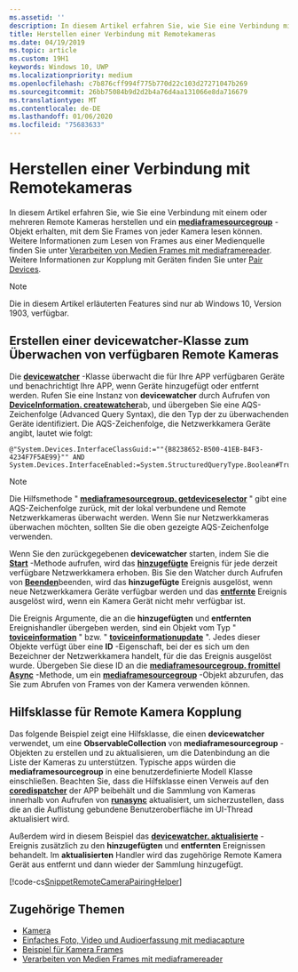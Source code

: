 ```yaml
---
ms.assetid: ''
description: In diesem Artikel erfahren Sie, wie Sie eine Verbindung mit Remote Kameras herstellen und eine mediaframesourcegroup abrufen, um Frames von den einzelnen Kameras abzurufen.
title: Herstellen einer Verbindung mit Remotekameras
ms.date: 04/19/2019
ms.topic: article
ms.custom: 19H1
keywords: Windows 10, UWP
ms.localizationpriority: medium
ms.openlocfilehash: c7b876cff994f775b770d22c103d27271047b269
ms.sourcegitcommit: 26bb75084b9d2d2b4a76d4aa131066e8da716679
ms.translationtype: MT
ms.contentlocale: de-DE
ms.lasthandoff: 01/06/2020
ms.locfileid: "75683633"
---
```

# <a name="connect-to-remote-cameras"></a>Herstellen einer Verbindung mit Remotekameras

In diesem Artikel erfahren Sie, wie Sie eine Verbindung mit einem oder mehreren Remote Kameras herstellen und ein [**mediaframesourcegroup**](https://docs.microsoft.com/uwp/api/Windows.Media.Capture.Frames.MediaFrameSourceGroup) -Objekt erhalten, mit dem Sie Frames von jeder Kamera lesen können. Weitere Informationen zum Lesen von Frames aus einer Medienquelle finden Sie unter [Verarbeiten von Medien Frames mit mediaframereader](process-media-frames-with-mediaframereader.md). Weitere Informationen zur Kopplung mit Geräten finden Sie unter [Pair Devices](https://docs.microsoft.com/windows/uwp/devices-sensors/pair-devices).

> [!NOTE] 
> Die in diesem Artikel erläuterten Features sind nur ab Windows 10, Version 1903, verfügbar.

## <a name="create-a-devicewatcher-class-to-watch-for-available-remote-cameras"></a>Erstellen einer devicewatcher-Klasse zum Überwachen von verfügbaren Remote Kameras

Die [**devicewatcher**](https://docs.microsoft.com/uwp/api/windows.devices.enumeration.devicewatcher) -Klasse überwacht die für Ihre APP verfügbaren Geräte und benachrichtigt Ihre APP, wenn Geräte hinzugefügt oder entfernt werden. Rufen Sie eine Instanz von **devicewatcher** durch Aufrufen von [**DeviceInformation. createwatcher**](https://docs.microsoft.com/uwp/api/windows.devices.enumeration.deviceinformation.createwatcher#Windows_Devices_Enumeration_DeviceInformation_CreateWatcher_System_String_)ab, und übergeben Sie eine AQS-Zeichenfolge (Advanced Query Syntax), die den Typ der zu überwachenden Geräte identifiziert. Die AQS-Zeichenfolge, die Netzwerkkamera Geräte angibt, lautet wie folgt:

```
@"System.Devices.InterfaceClassGuid:=""{B8238652-B500-41EB-B4F3-4234F7F5AE99}"" AND System.Devices.InterfaceEnabled:=System.StructuredQueryType.Boolean#True"
```

> [!NOTE] 
> Die Hilfsmethode " [**mediaframesourcegroup. getdeviceselector**](https://docs.microsoft.com/uwp/api/windows.media.capture.frames.mediaframesourcegroup.getdeviceselector) " gibt eine AQS-Zeichenfolge zurück, mit der lokal verbundene und Remote Netzwerkkameras überwacht werden. Wenn Sie nur Netzwerkkameras überwachen möchten, sollten Sie die oben gezeigte AQS-Zeichenfolge verwenden.


Wenn Sie den zurückgegebenen **devicewatcher** starten, indem Sie die [**Start**](https://docs.microsoft.com/uwp/api/windows.devices.enumeration.devicewatcher.start) -Methode aufrufen, wird das [**hinzugefügte**](https://docs.microsoft.com/uwp/api/windows.devices.enumeration.devicewatcher.added) Ereignis für jede derzeit verfügbare Netzwerkkamera erhoben. Bis Sie den Watcher durch Aufrufen von [**Beenden**](https://docs.microsoft.com/uwp/api/windows.devices.enumeration.devicewatcher.stop)beenden, wird das **hinzugefügte** Ereignis ausgelöst, wenn neue Netzwerkkamera Geräte verfügbar werden und das [**entfernte**](https://docs.microsoft.com/uwp/api/windows.devices.enumeration.devicewatcher.removed) Ereignis ausgelöst wird, wenn ein Kamera Gerät nicht mehr verfügbar ist.

Die Ereignis Argumente, die an die **hinzugefügten** und **entfernten** Ereignishandler übergeben werden, sind ein Objekt vom Typ " [**toviceinformation**](https://docs.microsoft.com/uwp/api/Windows.Devices.Enumeration.DeviceInformation) " bzw. " [**toviceinformationupdate**](https://docs.microsoft.com/uwp/api/windows.devices.enumeration.deviceinformationupdate) ". Jedes dieser Objekte verfügt über eine **ID** -Eigenschaft, bei der es sich um den Bezeichner der Netzwerkkamera handelt, für die das Ereignis ausgelöst wurde. Übergeben Sie diese ID an die [**mediaframesourcegroup. fromittel Async**](https://docs.microsoft.com/uwp/api/windows.media.capture.frames.mediaframesourcegroup.fromidasync) -Methode, um ein [**mediaframesourcegroup**](https://docs.microsoft.com/uwp/api/windows.media.capture.frames.mediaframesourcegroup.fromidasync) -Objekt abzurufen, das Sie zum Abrufen von Frames von der Kamera verwenden können.

## <a name="remote-camera-pairing-helper-class"></a>Hilfsklasse für Remote Kamera Kopplung

Das folgende Beispiel zeigt eine Hilfsklasse, die einen **devicewatcher** verwendet, um eine **ObservableCollection** von **mediaframesourcegroup** -Objekten zu erstellen und zu aktualisieren, um die Datenbindung an die Liste der Kameras zu unterstützen. Typische apps würden die **mediaframesourcegroup** in eine benutzerdefinierte Modell Klasse einschließen. Beachten Sie, dass die Hilfsklasse einen Verweis auf den [**coredispatcher**](https://docs.microsoft.com/uwp/api/Windows.UI.Core.CoreDispatcher) der APP beibehält und die Sammlung von Kameras innerhalb von Aufrufen von [**runasync**](https://docs.microsoft.com/uwp/api/windows.ui.core.coredispatcher.runasync) aktualisiert, um sicherzustellen, dass die an die Auflistung gebundene Benutzeroberfläche im UI-Thread aktualisiert wird.

Außerdem wird in diesem Beispiel das [**devicewatcher. aktualisierte**](https://docs.microsoft.com/uwp/api/windows.devices.enumeration.devicewatcher.updated) -Ereignis zusätzlich zu den **hinzugefügten** und **entfernten** Ereignissen behandelt. Im **aktualisierten** Handler wird das zugehörige Remote Kamera Gerät aus entfernt und dann wieder der Sammlung hinzugefügt.

[!code-cs[SnippetRemoteCameraPairingHelper](./code/Frames_Win10/Frames_Win10/RemoteCameraPairingHelper.cs#SnippetRemoteCameraPairingHelper)]


## <a name="related-topics"></a>Zugehörige Themen

* [Kamera](camera.md)
* [Einfaches Foto, Video und Audioerfassung mit mediacapture](basic-photo-video-and-audio-capture-with-MediaCapture.md)
* [Beispiel für Kamera Frames](https://github.com/Microsoft/Windows-universal-samples/tree/master/Samples/CameraFrames)
* [Verarbeiten von Medien Frames mit mediaframereader](process-media-frames-with-mediaframereader.md)
 

 




